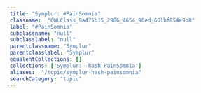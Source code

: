 ```yaml
--- 
 title: "Symplur: #PainSomnia" 
 classname:  "OWLClass_9a475b15_2986_4654_90ed_661bf854e9b8" 
 label: "#PainSomnia" 
 subclassname: "null" 
 subclasslabel: "null" 
 parentclassname: "Symplur" 
 parentclasslabel: "Symplur" 
 equalentCollections: [] 
 collections: ['Symplur: -hash-PainSomnia']
 aliases:  "/topic/symplur-hash-painsomnia"  
 searchCategory: "topic" 
---
```


